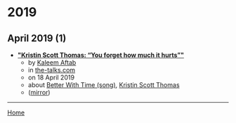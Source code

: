 # 2019

## April 2019 (1)

 - [**"Kristin Scott Thomas: “You forget how much it hurts”"**](https://the-talks.com/interview/kristin-scott-thomas/)
    - by [Kaleem Aftab](../../authors/kaleem-aftab/index.md)
    - in [the-talks.com](../../publications/the-talks-com/index.md)
    - on 18 April 2019
    - about [Better With Time (song)](../../topics/song/better-with-time/index.md), [Kristin Scott Thomas](../../topics/kristin-scott-thomas/index.md)
    - ([mirror](https://web.archive.org/web/*/https://the-talks.com/interview/kristin-scott-thomas/))

----

[Home](../index.md)
